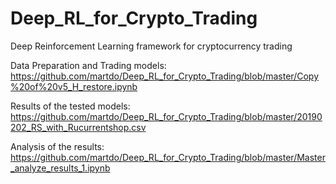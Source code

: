 # Deep_RL_for_Crypto_Trading

Deep Reinforcement Learning framework for cryptocurrency trading

Data Preparation and Trading models: https://github.com/martdo/Deep_RL_for_Crypto_Trading/blob/master/Copy%20of%20v5_H_restore.ipynb

Results of the tested models: https://github.com/martdo/Deep_RL_for_Crypto_Trading/blob/master/20190202_RS_with_Rucurrentshop.csv

Analysis of the results: https://github.com/martdo/Deep_RL_for_Crypto_Trading/blob/master/Master_analyze_results_1.ipynb
